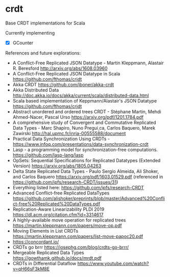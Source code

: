 # crdt
Base CRDT implementations for Scala

Currently implementing

- [x] GCounter

References and future explorations:
 - A Conflict-Free Replicated JSON Datatype - Martin Kleppmann, Alastair R. Beresford http://arxiv.org/abs/1608.03960
 - A Conflict-Free Replicated JSON Datatype in Scala https://github.com/fthomas/crjdt
 - Akka CRDT https://github.com/jboner/akka-crdt
 - Akka Distributed Data http://doc.akka.io/docs/akka/current/scala/distributed-data.html
 - Scala based implementation of Keppmann/Alastair's JSON Datatype https://github.com/fthomas/crjdt
 - Abstract unordered and ordered trees CRDT - Stéphane Martin, Mehdi Ahmed-Nacer, Pascal Urso https://arxiv.org/pdf/1201.1784.pdf
 - A comprehensive study of Convergent and Commutative Replicated Data Types - Marc Shapiro, Nuno Pregui¸ca, Carlos Baquero, Marek Zawirski http://hal.upmc.fr/inria-00555588/document
 - Practical Data Synchronization Using CRDTs - https://www.infoq.com/presentations/data-synchronization-crdt
 - Lasp - a programming model for synchronization-free computations. https://github.com/lasp-lang/lasp
 - OpSets: Sequential Specifications for Replicated Datatypes (Extended Version) https://arxiv.org/abs/1805.04263
 - Delta State Replicated Data Types - Paulo Sergio Almeida, Ali Shoker, and Carlos Baquero https://arxiv.org/pdf/1603.01529.pdf (referenced in https://github.com/ipfs/research-CRDT/issues/31)
 - Everything listed here: https://github.com/ipfs/research-CRDT
 - Advanced Conflict-free Replicated DataTypes https://github.com/alishoker/preprints/blob/master/Advanced%20Conflict-free%20Replicated%20DataTypes.pdf
 - Replication-Aware Linearizability PLDI 2019 https://dl.acm.org/citation.cfm?id=3314617
 - A highly-available move operation for replicated trees https://martin.kleppmann.com/papers/move-op.pdf
 - Moving Elements in List CRDTs https://martin.kleppmann.com/papers/list-move-papoc20.pdf
 - https://concordant.io/
 - CRDTs go brrr https://josephg.com/blog/crdts-go-brrr/
 - Mergeable Replicated Data Types https://gowthamk.github.io/docs/mrdt.pdf
 - CRDTs in Differential Dataflow https://www.youtube.com/watch?v=qH66sF3kM8E

